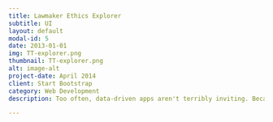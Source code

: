 ```yaml
---
title: Lawmaker Ethics Explorer
subtitle: UI
layout: default
modal-id: 5
date: 2013-01-01
img: TT-explorer.png
thumbnail: TT-explorer.png
alt: image-alt
project-date: April 2014
client: Start Bootstrap
category: Web Development
description: Too often, data-driven apps aren't terribly inviting. Because this app aimed to inform people about their lawmakers, I wanted to make it inviting and fun. I'd been reading about circle <a href="http://tympanus.net/codrops/2012/08/08/circle-hover-effects-with-css-transitions/">hover effects</a>, and hoped that, combined with the arrow and pictures, would make the page a little more engaging. I ended up using Masonry.js for the filtering, which was a little heavy-duty in retrospect; but given the time limits, I'm pretty pleased with the project.

---
```

